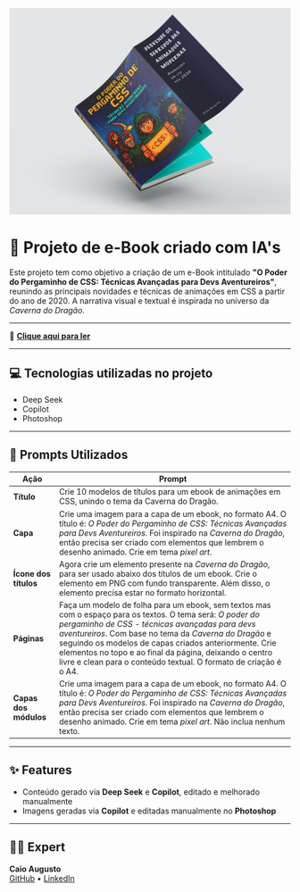 ![Apresentação do eBook](https://github.com/augustoscaio/prompts-to-create-a-ebook/raw/main/assets/apresentacao_github.jpg)


# 📘 Projeto de e-Book criado com IA's

Este projeto tem como objetivo a criação de um e-Book intitulado **"O Poder do Pergaminho de CSS: Técnicas Avançadas para Devs Aventureiros"**, reunindo as principais novidades e técnicas de animações em CSS a partir do ano de 2020. A narrativa visual e textual é inspirada no universo da *Caverna do Dragão*.

---
 
📕 **[Clique aqui para ler](https://github.com/augustoscaio/prompts-to-create-a-ebook/raw/main/output/O%20Poder%20do%20Pergaminho%20de%20CSS%20-%20Técnicas%20Avançadas%20para%20Devs%20Aventureiros.pdf)**


---

## 💻 Tecnologias utilizadas no projeto

- Deep Seek
- Copilot
- Photoshop

---

## 🧠 Prompts Utilizados

| Ação              | Prompt |
|-------------------|--------|
| **Título**        | Crie 10 modelos de títulos para um ebook de animações em CSS, unindo o tema da Caverna do Dragão. |
| **Capa**          | Crie uma imagem para a capa de um ebook, no formato A4. O título é: *O Poder do Pergaminho de CSS: Técnicas Avançadas para Devs Aventureiros*. Foi inspirado na *Caverna do Dragão*, então precisa ser criado com elementos que lembrem o desenho animado. Crie em tema *pixel art*. |
| **Ícone dos títulos** | Agora crie um elemento presente na *Caverna do Dragão*, para ser usado abaixo dos títulos de um ebook. Crie o elemento em PNG com fundo transparente. Além disso, o elemento precisa estar no formato horizontal. |
| **Páginas**       | Faça um modelo de folha para um ebook, sem textos mas com o espaço para os textos. O tema será: *O poder do pergaminho de CSS - técnicas avançadas para devs aventureiros*. Com base no tema da *Caverna do Dragão* e seguindo os modelos de capas criados anteriormente. Crie elementos no topo e ao final da página, deixando o centro livre e clean para o conteúdo textual. O formato de criação é o A4. |
| **Capas dos módulos** | Crie uma imagem para a capa de um ebook, no formato A4. O título é: *O Poder do Pergaminho de CSS: Técnicas Avançadas para Devs Aventureiros*. Foi inspirado na *Caverna do Dragão*, então precisa ser criado com elementos que lembrem o desenho animado. Crie em tema *pixel art*. Não inclua nenhum texto. |

---

## ✨ Features

- Conteúdo gerado via **Deep Seek** e **Copilot**, editado e melhorado manualmente
- Imagens geradas via **Copilot** e editadas manualmente no **Photoshop**

---

## 👨‍💻 Expert

**Caio Augusto**  
[GitHub](https://github.com/augustoscaio/) • [LinkedIn](https://www.linkedin.com/in/caio-augusto-sa/)
